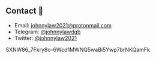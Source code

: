 ## Contact 📘

- Email: [johnnylaw2021@protonmail.com](mailto:johnnylaw2021@protonmail.com)
- Telegram: [@johnnylawdgb](https://t.me/johnnylawdgb)
- Twitter: [@johnnylaw2021](https://twitter.com/johnnylaw2021)

SXNW86_7Fkry8o-6Wcd1MWNQ5waBi5Ywp7brNKQamFk
